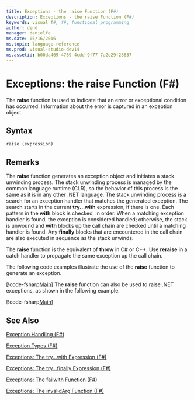 ```yaml
---
title: Exceptions - the raise Function (F#)
description: Exceptions - the raise Function (F#)
keywords: visual f#, f#, functional programming
author: dend
manager: danielfe
ms.date: 05/16/2016
ms.topic: language-reference
ms.prod: visual-studio-dev14
ms.assetid: b00da469-4789-4cdd-9f77-7a2e29f28637 
---
```


# Exceptions: the raise Function (F#)

The **raise** function is used to indicate that an error or exceptional condition has occurred. Information about the error is captured in an exception object.


## Syntax

```
raise (expression)
```

## Remarks
The **raise** function generates an exception object and initiates a stack unwinding process. The stack unwinding process is managed by the common language runtime (CLR), so the behavior of this process is the same as it is in any other .NET language. The stack unwinding process is a search for an exception handler that matches the generated exception. The search starts in the current **try...with** expression, if there is one. Each pattern in the **with** block is checked, in order. When a matching exception handler is found, the exception is considered handled; otherwise, the stack is unwound and **with** blocks up the call chain are checked until a matching handler is found. Any **finally** blocks that are encountered in the call chain are also executed in sequence as the stack unwinds.

The **raise** function is the equivalent of **throw** in C# or C++. Use **reraise** in a catch handler to propagate the same exception up the call chain.

The following code examples illustrate the use of the **raise** function to generate an exception.

[!code-fsharp[Main](snippets/fslangref2/snippet5801.fs)]
    The **raise** function can also be used to raise .NET exceptions, as shown in the following example.

[!code-fsharp[Main](snippets/fslangref2/snippet5802.fs)]
    
## See Also
[Exception Handling &#40;F&#35;&#41;](Exception-Handling-%5BFSharp%5D.md)

[Exception Types &#40;F&#35;&#41;](Exception-Types-%5BFSharp%5D.md)

[Exceptions: The try...with Expression &#40;F&#35;&#41;](Exceptions-The-try...with-Expression-%5BFSharp%5D.md)

[Exceptions: The try...finally Expression &#40;F&#35;&#41;](Exceptions-The-try...finally-Expression-%5BFSharp%5D.md)

[Exceptions: The failwith Function &#40;F&#35;&#41;](Exceptions-The-failwith-Function-%5BFSharp%5D.md)

[Exceptions: The invalidArg Function &#40;F&#35;&#41;](Exceptions-The-invalidArg-Function-%5BFSharp%5D.md)

